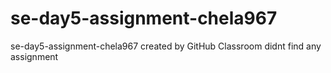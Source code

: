 # se-day5-assignment-chela967
se-day5-assignment-chela967 created by GitHub Classroom
didnt find any assignment
